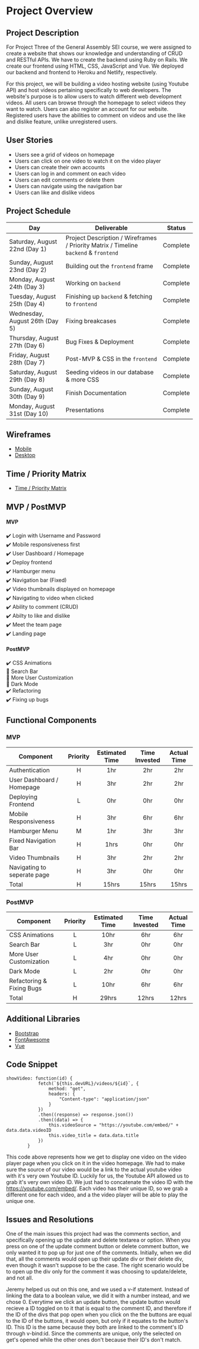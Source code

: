 # Project Overview

## Project Description

For Project Three of the General Assembly SEI course, we were assigned to create a website that shows our knowledge and understanding of CRUD and RESTful APIs. We have to create the backend using Ruby on Rails. We create our frontend using HTML, CSS, JavaScript and Vue. We deployed our backend and frontend to Heroku and Netlify, respectively.

For this project, we will be building a video hosting website (using Youtube API) and host videos pertaining specifically to web developers. The website's purpose is to allow users to watch different web development videos. All users can browse through the homepage to select videos they want to watch. Users can also register an account for our website. Registered users have the abilities to comment on videos and use the like and dislike feature, unlike unregistered users.

## User Stories

- Users see a grid of videos on homepage
- Users can click on one video to watch it on the video player
- Users can create their own accounts
- Users can log in and comment on each video
- Users can edit comments or delete them
- Users can navigate using the navigation bar
- Users can like and dislike videos

## Project Schedule

|  Day | Deliverable | Status
|---|---| ---|
|Saturday, August 22nd (Day 1)| Project Description / Wireframes / Priority Matrix / Timeline `backend` & `frontend` | Complete
|Sunday, August 23nd (Day 2)| Building out the `frontend` frame | Complete
|Monday, August 24th (Day 3)| Working on `backend`| Complete
|Tuesday, August 25th (Day 4)| Finishing up `backend` & fetching to `frontend` | Complete
|Wednesday, August 26th (Day 5)| Fixing breakcases | Complete
|Thursday, August 27th (Day 6)| Bug Fixes & Deployment | Complete
|Friday, August 28th (Day 7)| Post-MVP & CSS in the `frontend`| Complete
|Saturday, August 29th (Day 8)| Seeding videos in our database & more CSS| Complete
|Sunday, August 30th (Day 9)| Finish Documentation | Complete
|Monday, August 31st (Day 10)| Presentations | Complete

## Wireframes

- [Mobile](https://res.cloudinary.com/dpggcudix/image/upload/v1598051059/Screen_Shot_2020-08-21_at_7.03.51_PM_y3anyn.png)
- [Desktop](https://res.cloudinary.com/dpggcudix/image/upload/v1598051059/Screen_Shot_2020-08-21_at_7.03.36_PM_mjwsgq.png)


## Time / Priority Matrix 

- [Time / Priority Matrix](https://res.cloudinary.com/dpggcudix/image/upload/v1598048081/Screen_Shot_2020-08-21_at_6.14.31_PM_tdxcxn.png)

## MVP / PostMVP

#### MVP 

:heavy_check_mark: Login with Username and Password <br>
:heavy_check_mark: Mobile responsiveness first <br>
:heavy_check_mark: User Dashboard / Homepage <br>
:heavy_check_mark: Deploy frontend <br>
:heavy_check_mark: Hamburger menu  <br>
:heavy_check_mark: Navigation bar (Fixed) <br>
:heavy_check_mark: Video thumbnails displayed on homepage <br>
:heavy_check_mark: Navigating to video when clicked <br>
:heavy_check_mark: Ability to comment (CRUD) <br>
:heavy_check_mark: Abilty to like and dislike <br>
:heavy_check_mark: Meet the team page <br>
:heavy_check_mark: Landing page <br>

#### PostMVP 

:heavy_check_mark: CSS Animations <br>
:construction: Search Bar <br>
:construction: More User Customization <br>
:construction: Dark Mode <br>
:heavy_check_mark: Refactoring <br>
:heavy_check_mark: Fixing up bugs <br>

## Functional Components

### MVP
| Component | Priority | Estimated Time | Time Invested | Actual Time |
| --- | :---: |  :---: | :---: | :---: |
| Authentication | H | 1hr | 2hr | 2hr|
| User Dashboard / Homepage | H | 3hr | 2hr | 2hr|
| Deploying Frontend | L | 0hr | 0hr | 0hr|
| Mobile Responsiveness | H | 3hr| 6hr | 6hr |
| Hamburger Menu | M | 1hr | 3hr | 3hr|
| Fixed Navigation Bar | H | 1hrs| 0hr | 0hr |
| Video Thumbnails | H | 3hr | 2hr | 2hr |
| Navigating to seperate page | H | 3hr | 0hr | 0hr |
| Total | H | 15hrs| 15hrs | 15hrs |

### PostMVP
| Component | Priority | Estimated Time | Time Invested | Actual Time |
| --- | :---: |  :---: | :---: | :---: |
| CSS Animations | L | 10hr | 6hr | 6hr|
| Search Bar | L | 3hr | 0hr | 0hr|
| More User Customization | L | 4hr | 0hr | 0hr|
| Dark Mode | L | 2hr | 0hr | 0hr|
| Refactoring & Fixing Bugs | L | 10hr | 6hr | 6hr|
| Total | H | 29hrs| 12hrs | 12hrs |

## Additional Libraries

 - [Bootstrap](https://getbootstrap.com/)
 - [FontAwesome](https://fontawesome.com/)
 - [Vue](https://vuejs.org/)

## Code Snippet

```
showVideo: function(id) {
            fetch(`${this.devURL}/videos/${id}`, {
                method: "get",
                headers: {
                    "Content-type": "application/json"
                }
            })
            .then((response) => response.json())
            .then((data) => {
                this.videoSource = "https://youtube.com/embed/" + data.data.videoID 
                this.video_title = data.data.title
            })
        }
```

This code above represents how we get to display one video on the video player page when you click on it in the video homepage. We had to make sure the source of our video would be a link to the actual youtube video with it's very own Youtube ID. Luckily for us, the Youtube API allowed us to grab it's very own video ID. We just had to concatenate the video ID with the https://youtube.com/embed/. Each video has their unique ID, so we grab a different one for each video, and a the video player will be able to play the unique one. 

## Issues and Resolutions

One of the main issues this project had was the comments section, and specifically opening up the update and delete textarea or option. When you press on one of the update comment button or delete comment button, we only wanted it to pop up for just one of the comments. Initially, when we did that, all the comments would open up their update div or their delete div, even though it wasn't suppose to be the case. The right scenario would be to open up the div only for the comment it was choosing to update/delete, and not all. 

Jeremy helped us out on this one, and we used a v-if statement. Instead of linking the data to a boolean value, we did it with a number instead, and we chose 0. Everytime we click an update button, the update button would recieve a ID toggled on to it that is equal to the comment ID, and therefore if the ID of the divs that pop open when you click on the the buttons are equal to the ID of the buttons, it would open, but only if it equates to the button's ID. This ID is the same because they both are linked to the comment's ID through v-bind:id. Since the comments are unique, only the selected on get's opened while the other ones don't because their ID's don't match. 